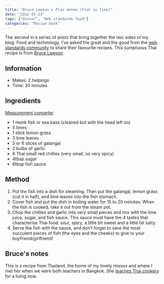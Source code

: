 ```yaml
---
title: "Bruce Lawson's Plaa menow (Fish in lime)"
date: "2012-01-23"
tags: ["Dinner", "Web standards food"]
categories: "Recipe book"
---
```


The second in a series of posts that bring together the two sides of my blog: Food and technology. I’ve asked the great and the good from the [web standards community](/tag/web-standards-food/) to share their favourite recipes. This sumptuous Thai recipe is from [Bruce Lawson](https://www.twitter.com/brucel).

## Information

* Makes: 2 helpings
* Time: 30 minutes

## Ingredients

[Measurement converter](https://www.unitconverters.net/)

* 1 monk fish or sea bass (cleaned but with the head left on)
* 5 limes
* 1 stick lemon grass
* 3 lime leaves
* 5 or 6 slices of galangal
* 2 bulbs of garlic
* 6 Thai small red chillies (very small, so very spicy)
* 4tbsp sugar
* 6tbsp fish sauce

## Method

1. Put the fish into a dish for steaming. Then put the galangal, lemon grass (cut it in half), and lime leaves into the fish stomach.
2. Cover fish and put the dish in boiling water for 15 to 20 minutes. When the fish is cooked, take it out from the steam pot.
3. Chop the chillies and garlic into very small pieces and mix with the lime juice, sugar, and fish sauce. This sauce must have the 4 tastes that characterise Thai food: sour, spicy, a little bit sweet and a little bit salty.
4. Serve the fish with the sauce, and don’t forget to save the most succulent pieces of fish (the eyes and the cheeks) to give to your boyfriend/girlfriend!

## Bruce's notes

This is a recipe from Thailand, the home of my lovely missus and where I met her when we were both teachers in Bangkok. She [teaches Thai cookery](https://www.thaicookery.co.uk/) for a living now.
